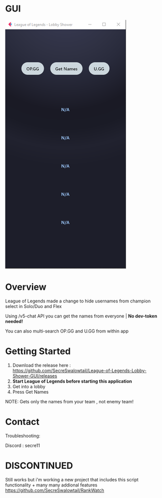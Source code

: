# GUI
![Example](example.png)
# Overview

League of Legends made a change to hide usernames from champion select in Solo/Duo and Flex

Using /v5-chat API you can get the names from everyone
| __No dev-token needed!__

You can also multi-search OP.GG and U.GG from within app
# Getting Started

1. Download the release here : https://github.com/SecreSwalowtail/League-of-Legends-Lobby-Shower-GUI/releases
2. __Start League of Legends before starting this application__
3. Get into a lobby
4. Press Get Names

NOTE: Gets only the names from your team , not enemy team!

# Contact
Troubleshooting:

Discord : secre11

# DISCONTINUED
Still works but i'm working a new project that includes this script functionality + many many addional features
https://github.com/SecreSwalowtail/RankWatch
